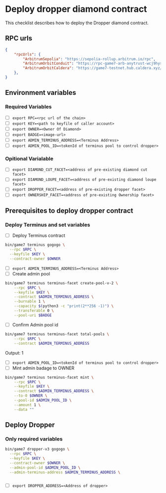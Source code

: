 # Deploy dropper diamond contract

This checklist describes how to deploy the Dropper diamond contract.

## RPC urls

```json
{
    "rpcUrls": {
        "ArbitrumSepolia": "https://sepolia-rollup.arbitrum.io/rpc",
        "ArbitrumOrbitConduit": "https://rpc-game7-arb-anytrust-wcj9hysn7y.t.conduit.xyz",
        "ArbitrumOrbitCaldera": "https://game7-testnet.hub.caldera.xyz/",
    },
}
```

## Environment variables

### Required Variables
- [ ] `export RPC=<rpc url of the chain>`
- [ ] `export KEY=<path to keyfile of caller account>`
- [ ] `export OWNER=<Owner Of Diamond>`
- [ ] `export BADGE=<image-url>`
- [ ] `export ADMIN_TERMINUS_ADDRESS=<Terminus Address>`
- [ ] `export ADMIN_POOL_ID=<tokenId of terminus pool to control dropper>`
### Opitional Varialable
- [ ] `export DIAMOND_CUT_FACET=<address of pre-existing diamond cut facet>`
- [ ] `export DIAMOND_LOUPE_FACET=<address of pre-existing diamond loupe facet>`
- [ ] `export DROPPER_FACET=<address of pre-existing dropper facet>`
- [ ] `export OWNERSHIP_FACET=<address of pre-existing Ownership facet>`

## Prerequisites to deploy dropper contract

### Deploy Terminus and set variables
- [ ] Deploy Terminus contract

```bash
bin/game7 terminus gogogo \
  --rpc $RPC \
  --keyfile $KEY \
  --contract-owner $OWNER 

```
- [ ] `export ADMIN_TERMINUS_ADDRESS=<Terminus Address>`
- [ ] Create admin pool

```bash
bin/game7 terminus terminus-facet create-pool-v-2 \
    --rpc $RPC \
    --keyfile $KEY \
    --contract $ADMIN_TERMINUS_ADDRESS \
    --burnable 1 \
    --capacity $(python3 -c "print(2**256 -1)") \
    --transferable 0 \
    --pool-uri $BADGE 
```

- [ ] Confirm Admin pool id

```bash
bin/game7 terminus terminus-facet total-pools \
    --rpc $RPC \
    --contract $ADMIN_TERMINUS_ADDRESS
```
Output: 1

- [ ] `export ADMIN_POOL_ID=<tokenId of terminus pool to control dropper>`
- [ ] Mint admin badage to OWNER

```bash
bin/game7 terminus terminus-facet mint \
    --rpc $RPC \
    --keyfile $KEY \
    --contract $ADMIN_TERMINUS_ADDRESS \
    --to-0 $OWNER \
    --pool-id $ADMIN_POOL_ID \
    --amount 1 \
    --data "" 
```

## Deploy Dropper

### Only required variables
```bash
bin/game7 dropper-v3 gogogo \
  --rpc $RPC \
  --keyfile $KEY \
  --contract-owner $OWNER \
  --admin-pool-id $ADMIN_POOL_ID \
  --admin-terminus-address $ADMIN_TERMINUS_ADDRESS \
  
```
- [ ] `export DROPPER_ADDRESS=<Address of dropper>`

